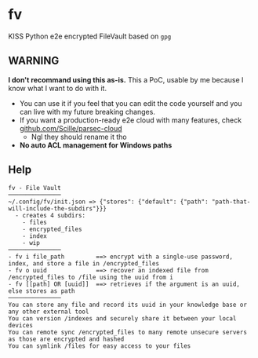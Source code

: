 # fv
KISS Python e2e encrypted FileVault based on `gpg`

## WARNING
**I don't recommand using this as-is.** This a PoC, usable by me because I know what I want to do with it.
- You can use it if you feel that you can edit the code yourself and you can live with my future breaking changes.
- If you want a production-ready e2e cloud with many features, check [github.com/Scille/parsec-cloud](https://github.com/Scille/parsec-cloud)
  - Ngl they should rename it tho
- **No auto ACL management for Windows paths**

## Help
```
fv - File Vault
───────────────
~/.config/fv/init.json => {"stores": {"default": {"path": "path-that-will-include-the-subdirs"}}}
  - creates 4 subdirs:
    - files
    - encrypted_files
    - index
    - wip
───────────────
- fv i file_path         ==> encrypt with a single-use password, index, and store a file in /encrypted_files
- fv o uuid              ==> recover an indexed file from /encrypted_files to /file using the uuid from i
- fv [[path] OR [uuid]]  ==> retrieves if the argument is an uuid, else stores as path
───────────────
You can store any file and record its uuid in your knowledge base or any other external tool
You can version /indexes and securely share it between your local devices
You can remote sync /encrypted_files to many remote unsecure servers as those are encrypted and hashed
You can symlink /files for easy access to your files
```
